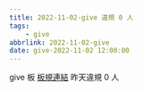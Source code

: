 ```yaml
---
title: 2022-11-02-give 違規 0 人
tags:
    - give
abbrlink: 2022-11-02-give
date: give-2022-11-02 12:00:00
---
```

give 板 [板規連結](https://www.ptt.cc/bbs/give/M.1612495900.A.C32.html)
昨天違規 0 人
